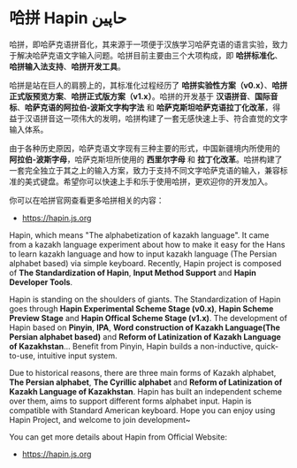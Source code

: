# 哈拼 Hapin حاپين

哈拼，即哈萨克语拼音化，其来源于一项便于汉族学习哈萨克语的语言实验，致力于解决哈萨克语文字输入问题。哈拼目前主要由三个大项构成，即 **哈拼标准化**、**哈拼输入法支持**、**哈拼开发工具**。

哈拼是站在巨人的肩膀上的，其标准化过程经历了 **哈拼实验性方案（v0.x）**、**哈拼正式版预览方案**、**哈拼正式版方案（v1.x）**。哈拼的开发基于 **汉语拼音**、**国际音标**、**哈萨克语的阿拉伯-波斯文字构字法** 和 **哈萨克斯坦哈萨克语拉丁化改革**，得益于汉语拼音这一项伟大的发明，哈拼构建了一套无感快速上手、符合直觉的文字输入体系。

由于各种历史原因，哈萨克语文字现有三种主要的形式，中国新疆境内所使用的 **阿拉伯-波斯字母**，哈萨克斯坦所使用的 **西里尔字母** 和 **拉丁化改革**。哈拼构建了一套完全独立于其之上的输入方案，致力于支持不同文字哈萨克语的输入，兼容标准的美式键盘。希望你可以快速上手和乐于使用哈拼，更欢迎你的开发加入。

你可以在哈拼官网查看更多哈拼相关的内容：

- https://hapin.js.org

Hapin, which means "The alphabetization of kazakh language". It came from a kazakh language experiment about how to make it easy for the Hans to learn kazakh language and how to input kazakh language (The Persian alphabet based) via simple keyboard. Recently, Hapin project is composed of **The Standardization of Hapin**, **Input Method Support** and **Hapin Developer Tools**.

Hapin is standing on the shoulders of giants. The Standardization of Hapin goes through **Hapin Experimental Scheme Stage (v0.x)**, **Hapin Scheme Preview Stage** and **Hapin Offical Scheme Stage (v1.x)**. The development of Hapin based on **Pinyin**, **IPA**, **Word construction of Kazakh Language(The Persian alphabet based)** and **Reform of Latinization of Kazakh Language of Kazakhstan**... Benefit from Pinyin, Hapin builds a non-inductive, quick-to-use, intuitive input system.

Due to historical reasons, there are three main forms of Kazakh alphabet, **The Persian alphabet**, **The Cyrillic alphabet** and **Reform of Latinization of Kazakh Language of Kazakhstan**. Hapin has built an independent scheme over them, aims to support different forms alphabet input. Hapin is compatible with Standard American keyboard. Hope you can enjoy using Hapin Project, and welcome to join development~

You can get more details about Hapin from Official Website:

- https://hapin.js.org
